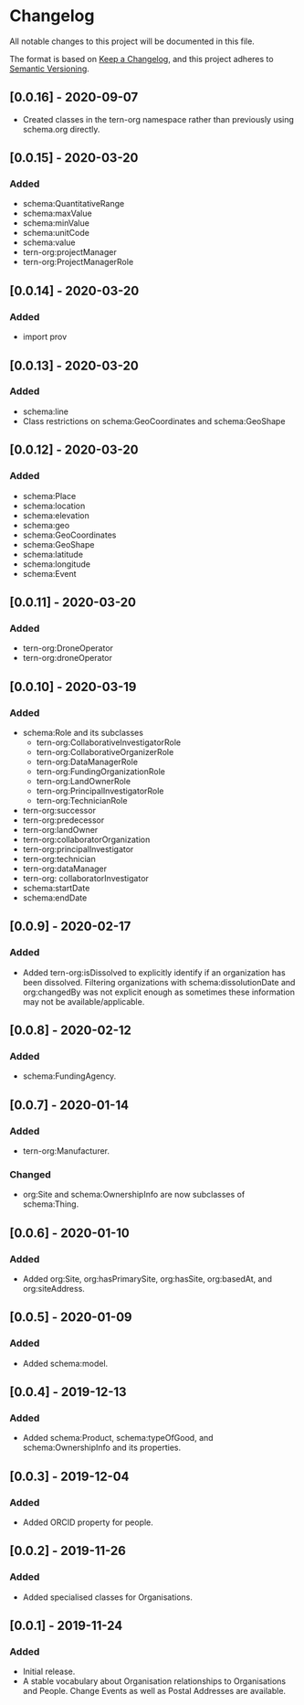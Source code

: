# Changelog
All notable changes to this project will be documented in this file.

The format is based on [Keep a Changelog](https://keepachangelog.com/en/1.0.0/),
and this project adheres to [Semantic Versioning](https://semver.org/spec/v2.0.0.html).

## [0.0.16] - 2020-09-07
- Created classes in the tern-org namespace rather than previously using schema.org directly.

## [0.0.15] - 2020-03-20
### Added
- schema:QuantitativeRange
- schema:maxValue
- schema:minValue
- schema:unitCode
- schema:value
- tern-org:projectManager
- tern-org:ProjectManagerRole


## [0.0.14] - 2020-03-20
### Added
- import prov


## [0.0.13] - 2020-03-20
### Added
- schema:line
- Class restrictions on schema:GeoCoordinates and schema:GeoShape


## [0.0.12] - 2020-03-20
### Added
- schema:Place
- schema:location
- schema:elevation
- schema:geo
- schema:GeoCoordinates
- schema:GeoShape
- schema:latitude
- schema:longitude
- schema:Event


## [0.0.11] - 2020-03-20
### Added
- tern-org:DroneOperator
- tern-org:droneOperator


## [0.0.10] - 2020-03-19
### Added
- schema:Role and its subclasses
    - tern-org:CollaborativeInvestigatorRole
    - tern-org:CollaborativeOrganizerRole
    - tern-org:DataManagerRole
    - tern-org:FundingOrganizationRole
    - tern-org:LandOwnerRole
    - tern-org:PrincipalInvestigatorRole
    - tern-org:TechnicianRole
- tern-org:successor
- tern-org:predecessor
- tern-org:landOwner
- tern-org:collaboratorOrganization
- tern-org:principalInvestigator
- tern-org:technician
- tern-org:dataManager
- tern-org: collaboratorInvestigator
- schema:startDate
- schema:endDate

## [0.0.9] - 2020-02-17
### Added
- Added tern-org:isDissolved to explicitly identify if an organization has been dissolved. Filtering organizations with schema:dissolutionDate and org:changedBy was not explicit enough as sometimes these information may not be available/applicable. 

## [0.0.8] - 2020-02-12
### Added
- schema:FundingAgency.

## [0.0.7] - 2020-01-14
### Added
- tern-org:Manufacturer.
### Changed
- org:Site and schema:OwnershipInfo are now subclasses of schema:Thing.

## [0.0.6] - 2020-01-10
### Added
- Added org:Site, org:hasPrimarySite, org:hasSite, org:basedAt, and org:siteAddress.

## [0.0.5] - 2020-01-09
### Added
- Added schema:model.

## [0.0.4] - 2019-12-13
### Added
- Added schema:Product, schema:typeOfGood, and schema:OwnershipInfo and its properties. 

## [0.0.3] - 2019-12-04
### Added
- Added ORCID property for people.

## [0.0.2] - 2019-11-26
### Added
- Added specialised classes for Organisations. 

## [0.0.1] - 2019-11-24
### Added
- Initial release.
- A stable vocabulary about Organisation relationships to Organisations and People. Change Events as well as Postal Addresses are available.